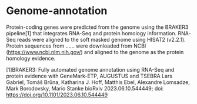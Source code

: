 # Genome-annotation
Protein-coding genes were predicted from the genome using the BRAKER3 pipeline[1] that integrates RNA-Seq and protein homology information. RNA-Seq reads were aligned to the soft masked genome using HISAT2 (v2.2.1). Protein sequences from ...... were downloaded from NCBI (https://www.ncbi.nlm.nih.gov/) and aligned to the genome as the protein homology evidence.

[1]BRAKER3: Fully automated genome annotation using RNA-Seq and protein evidence with GeneMark-ETP, AUGUSTUS and TSEBRA
Lars Gabriel, Tomáš Brůna, Katharina J. Hoff, Matthis Ebel, Alexandre Lomsadze, Mark Borodovsky, Mario Stanke
bioRxiv 2023.06.10.544449; doi: https://doi.org/10.1101/2023.06.10.544449
